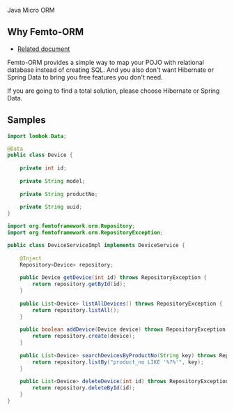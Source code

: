 Java Micro ORM


## Why Femto-ORM
- [Related document](https://stackoverflow.com/questions/6494938/java-micro-orm-equivalent)

Femto-ORM provides a simple way to map your POJO with relational database instead of creating SQL.
And you also don't want Hibernate or Spring Data to bring you free features you don't need.

If you are going to find a total solution, please choose Hibernate or Spring Data.

## Samples

```java
import lombok.Data;

@Data
public class Device {
    
    private int id;
    
    private String model;
    
    private String productNo;
    
    private String uuid;
}
```

```java
import org.femtoframework.orm.Repository;
import org.femtoframework.orm.RepositoryException;

public class DeviceServiceImpl implements DeviceService {
    
    @Inject
    Repository<Device> repository;
    
    public Device getDevice(int id) throws RepositoryException {
        return repository.getById(id);
    }
    
    public List<Device> listAllDevices() throws RepositoryException {
        return repository.listAll();
    }
    
    public boolean addDevice(Device device) throws RepositoryException {
        return repository.create(device);
    }
    
    public List<Device> searchDevicesByProductNo(String key) throws RepositoryException {
        return repository.listBy("product_no LIKE '%?%'", key);
    }
    
    public List<Device> deleteDevice(int id) throws RepositoryException {
        return repository.deleteById(id);
    }
}


```